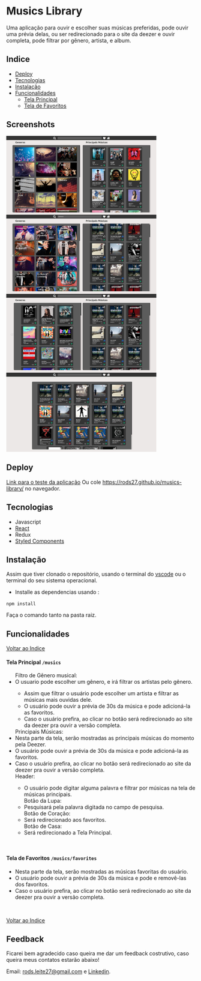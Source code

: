 
# Musics Library

Uma aplicação para ouvir e escolher suas músicas preferidas, pode ouvir uma prévia delas, ou ser redirecionado para o site da deezer e ouvir completa, pode filtrar por gênero, artista, e album.

## Indice
* [Deploy](#deploy)
* [Tecnologias](#tecnologias)
* [Instalação](#instalação)
* [Funcionalidades](#funcionalidades)
  * [Tela Principal](#telaprincipal---musics)
  * [Tela de Favoritos](#teladefavoritos---musics---favorites)

## Screenshots

<img align="left" src="public/img/1.jpg" width="400" />

<img align="center" src="public/img/2.jpg" width="400" />

<img align="left" src="public/img/3.jpg" width="400" />

<img align="center" src="public/img/4.jpg" width="400" />

## Deploy
<a href=https://rods27.github.io/musics-library/ target="blank">Link para o teste da aplicação</a>
Ou cole https://rods27.github.io/musics-library/ no navegador.

## Tecnologias
<ul>
  <li>Javascript</li>
  <li><a href="https://reactjs.org">React</a></li>
  <li>Redux</li>
  <li><a href="https://styled-components.com/">Styled Components</a></li>
</ul>

## Instalação
Assim que tiver clonado o repositório, usando o terminal do [vscode](https://code.visualstudio.com/) ou o terminal do seu sistema operacional.
- Installe as dependencias usando :
```
npm install
```
Faça o comando tanto na pasta raiz.

## Funcionalidades
[Voltar ao Indice](#indice)
#### Tela Principal ```/musics``` 
  <ul>
    Filtro de Gênero musical:
    <li>O usuario pode escolher um gênero, e irá filtrar os artistas pelo gênero.</li>
    <ul>
      <li>Assim que filtrar o usuário pode escolher um artista e filtrar as músicas mais ouvidas dele.</li>
      <li>O usuário pode ouvir a prévia de 30s da música e pode adicioná-la as favoritos.</li>
      <li>Caso o usuário prefira, ao clicar no botão será redirecionado ao site da deezer pra ouvir a versão completa.</li>
    </ul>
    Principais Músicas:
    <li>Nesta parte da tela, serão mostradas as principais músicas do momento pela Deezer.</li>
    <li>O usuário pode ouvir a prévia de 30s da música e pode adicioná-la as favoritos.</li>
    <li>Caso o usuário prefira, ao clicar no botão será redirecionado ao site da deezer pra ouvir a versão completa.</li>
    Header:
    <ul>
      <li>O usuário pode digitar alguma palavra e filtrar por músicas na tela de músicas principais.</li>
      Botão da Lupa:
      <li>Pesquisará pela palavra digitada no campo de pesquisa.</li>
      Botão de Coração:
      <li>Será redirecionado aos favoritos.</li>
      Botão de Casa:
      <li>Será redirecionado a Tela Principal.</li>
    </ul>
  </ul><br>
  
 #### Tela de Favoritos  ```/musics/favorites```
  <ul>
    <li>Nesta parte da tela, serão mostradas as músicas favoritas do usuário.</li>
    <li>O usuário pode ouvir a prévia de 30s da música e pode e removê-las dos favoritos.</li>
    <li>Caso o usuário prefira, ao clicar no botão será redirecionado ao site da deezer pra ouvir a versão completa.</li>
  </ul><br>
  
 [Voltar ao Indice](#indice)
## Feedback 

Ficarei bem agradecido caso queira me dar um feedback costrutivo, caso queira meus contatos estarão abaixo!

Email: rods.leite27@gmail.com e <a href="https://linkedin.com/in/rodrigoleite27">Linkedin</a>.
